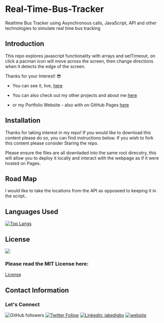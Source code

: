 # Real-Time-Bus-Tracker
Realtime Bus Tracker using Asynchronous calls, JavaScript, API and other technologies to simulate real time bus tracking

## Introduction

This repo explores javascript functionality with arrays and setTimeout, on click a pacman icon will move across the screen, then change directions when it detects the edge of the screen.

Thanks for your Interest! 😎
- You can see it, live, [here](https://digby-j.github.io/Real-TimeBus-Tracker/)

- You can also check out my other projects and about me [here](https://github.com/digby-j)

- or my Portfolio Website - also with on GitHub Pages [here](https://digby-j.github.io/)

## Installation

Thanks for taking interest in my repo! If you would like to download this content please do so, you can find instructions below. If you wish to fork this content please consider Staring the repo.

Please ensure the files are all downladed into the same root direcotry, this will allow you to deploy it locally and interact with the webpage as if it were hosted on Pages.

## Road Map

I would like to take the locations from the API as opposeed to keeping it in the script..

## Languages Used

[![Top Langs](https://github-readme-stats.vercel.app/api/top-langs/?username=digby-j&exclude_repo=digby-j,digby-j.github.io,Shopping-Cart,eyes,PacMan&layout=compact)](https://github.com/digby-j/Real-Time-Bus-Tracker/github-readme-stats)

## License
![](https://img.shields.io/github/license/digby-j/Real-Time-Bus-Tracker)

### Please read the MIT License here:
[License](https://github.com/digby-j/Real-Time-Bus-Tracker/blob/main/LICENSE)

## Contact Information
### Let's Connect

![GitHub followers](https://img.shields.io/github/followers/digby-j?label=Follow&style=social)
[![Twitter Follow](https://img.shields.io/twitter/follow/JakeDigby?label=Follow)](https://twitter.com/intent/follow?screen_name=JakeDigby)
[![Linkedin: jakedigby](https://img.shields.io/badge/-jakedigby-blue?style=flat-square&logo=Linkedin&logoColor=white&link=https://www.linkedin.com/in/akedigby/)](https://www.linkedin.com/in/jakedigby/)
[![website](https://img.shields.io/badge/jakedigby-46a2f1.svg?&style=flat-square&logo=firefox&logoColor=white&link=https://jakedigby.com/)](https://jakedigby.com/)